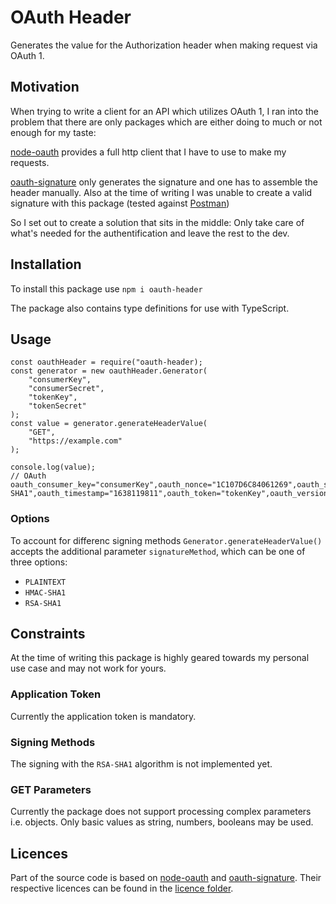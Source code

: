 # OAuth Header

Generates the value for the Authorization header when making request via OAuth 1.

## Motivation
When trying to write a client for an API which utilizes OAuth 1, I ran into the problem
that there are only packages which are either doing to much or not enough for my taste:

[node-oauth](https://github.com/ciaranj/node-oauth) provides a full http client that I
have to use to make my requests.

[oauth-signature](https://github.com/bettiolo/oauth-signature-js) only generates the
signature and one has to assemble the header manually. Also at the time of writing I
was unable to create a valid signature with this package (tested against [Postman](https://www.postman.com/))

So I set out to create a solution that sits in the middle: Only take care of what's needed
for the authentification and leave the rest to the dev.

## Installation
To install this package use 
`npm i oauth-header`

The package also contains type definitions for use with TypeScript.

## Usage

```
const oauthHeader = require("oauth-header);
const generator = new oauthHeader.Generator(
    "consumerKey",
    "consumerSecret",
    "tokenKey",
    "tokenSecret"
);
const value = generator.generateHeaderValue(
    "GET",
    "https://example.com"
);

console.log(value);
// OAuth oauth_consumer_key="consumerKey",oauth_nonce="1C107D6C84061269",oauth_signature_method="HMAC-SHA1",oauth_timestamp="1638119811",oauth_token="tokenKey",oauth_version="1.0",oauth_signature="pLm0aUMcISV%2Bow0U%2BwhWdkf4lVk%3D"
```

### Options

To account for differenc signing methods `Generator.generateHeaderValue()` accepts the additional parameter `signatureMethod`, which can be one of three options:

* `PLAINTEXT`
* `HMAC-SHA1`
* `RSA-SHA1`

## Constraints

At the time of writing this package is highly geared towards my personal use case and may not work for yours.

### Application Token
Currently the application token is mandatory.

### Signing Methods
The signing with the `RSA-SHA1` algorithm is not implemented yet.

### GET Parameters
Currently the package does not support processing complex parameters i.e. objects. Only basic values as string, numbers, booleans may be used.

## Licences
Part of the source code is based on [node-oauth](https://github.com/ciaranj/node-oauth) and [oauth-signature](https://github.com/bettiolo/oauth-signature-js). Their respective licences can be found in the [licence folder](https://github.com/saenglert/oauth-header/blob/master/licences).